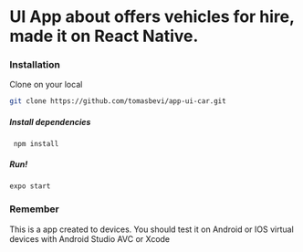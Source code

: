 #  UI App about offers vehicles for hire, made it on React Native.


### Installation

Clone on your local 
```sh
git clone https://github.com/tomasbevi/app-ui-car.git
```

<h5>Install dependencies </h5>
<code> npm install</code>

<h5>Run! </h5>
<code>expo start</code>

### Remember 
This is a app created to devices.
You should test it on Android or IOS virtual devices with Android Studio AVC or Xcode